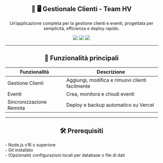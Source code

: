 <div align="center">

## 🔹 🖥️ Gestionale Clienti - Team HV

Un’applicazione completa per la gestione clienti e eventi, progettata per semplicità, efficienza e deploy rapido.  


   <img src="https://img.shields.io/badge/Node.js-16+-green" />
   <img src="https://img.shields.io/badge/Deploy-Vercel-blue" />
   <img src="https://img.shields.io/badge/License-MIT-lightgrey" />

---

## 🔹 Funzionalità principali

| Funzionalità                  | Descrizione                                      |
|--------------------------------|------------------------------------------------|
| Gestione Clienti               | Aggiungi, modifica e rimuovi clienti facilmente |
| Eventi                         | Crea, monitora e chiudi eventi                 |
| Sincronizzazione Remota         | Deploy e backup automatico su Vercel          |

---

## 🛠️ Prerequisiti

<div align="left">
- Node.js v16 o superiore<br />  
- Git installato<br />  
- (Opzionale) configurazioni locali per database o file di dati<br /> 
</div>

</div>
